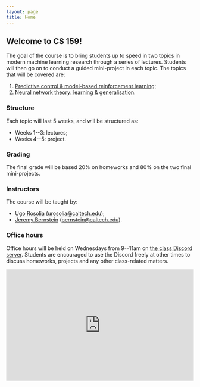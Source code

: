 ```yaml
---
layout: page
title: Home
---
```


## Welcome to CS 159!

The goal of the course is to bring students up to speed in two topics in modern machine learning research through a series of lectures. Students will then go on to conduct a guided mini-project in each topic. The topics that will be covered are:

1. [Predictive control & model-based reinforcement learning](/control);
2. [Neural network theory: learning & generalisation](/learning).

### Structure

Each topic will last 5 weeks, and will be structured as:

- Weeks 1--3: lectures;
- Weeks 4--5: project.

### Grading

The final grade will be based 20% on homeworks and 80% on the two final mini-projects.

### Instructors

The course will be taught by:
- [Ugo Rosolia](https://urosolia.github.io/) ([urosolia@caltech.edu](mailito:urosolia@caltech.edu)); 
- [Jeremy Bernstein](https://jeremybernste.in) ([bernstein@caltech.edu](mailto:bernstein@caltech.edu)).

### Office hours

Office hours will be held on Wednesdays from 9--11am on [the class Discord server](https://discord.gg/vMn5fgjYkq). Students are encouraged to use the Discord freely at other times to discuss homeworks, projects and any other class-related matters.

<center><iframe src="https://discord.com/widget?id=820692257828110386&theme=dark" style="width:100%; height:300px" allowtransparency="true" frameborder="0" sandbox="allow-popups allow-popups-to-escape-sandbox allow-same-origin allow-scripts"></iframe></center>